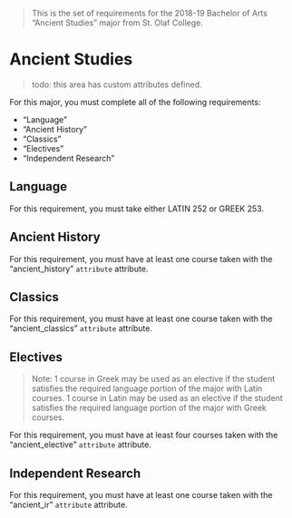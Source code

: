 > This is the set of requirements for the 2018-19 Bachelor of Arts “Ancient Studies” major from St. Olaf College.

# Ancient Studies
> todo: this area has custom attributes defined.

For this major, you must complete all of the following requirements:

- “Language”
- “Ancient History”
- “Classics”
- “Electives”
- “Independent Research”

## Language
For this requirement, you must take either LATIN 252 or GREEK 253.


## Ancient History
For this requirement, you must have at least one course taken with the “ancient_history” `attribute` attribute.


## Classics
For this requirement, you must have at least one course taken with the “ancient_classics” `attribute` attribute.


## Electives
> Note: 1 course in Greek may be used as an elective if the student satisfies the required language portion of the major with Latin courses. 1 course in Latin may be used as an elective if the student satisfies the required language portion of the major with Greek courses.

For this requirement, you must have at least four courses taken with the “ancient_elective” `attribute` attribute.


## Independent Research
For this requirement, you must have at least one course taken with the “ancient_ir” `attribute` attribute.


